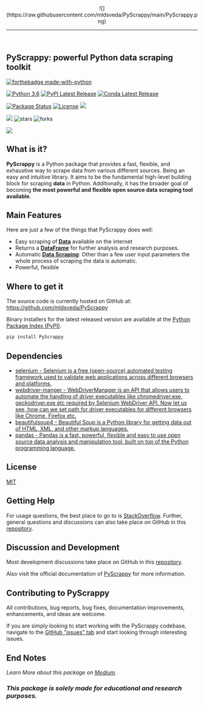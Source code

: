 <div align="center">
  ![](https://raw.githubusercontent.com/mldsveda/PyScrappy/main/PyScrappy.png)
  <hr>
  <br>
</div>

## PyScrappy: powerful Python data scraping toolkit

[![forthebadge made-with-python](http://ForTheBadge.com/images/badges/made-with-python.svg)](https://www.python.org/)    

[![Python 3.6](https://img.shields.io/badge/python-3.6-blue.svg)](https://www.python.org/downloads/release/python-360/) 
[![PyPI Latest Release](https://img.shields.io/pypi/v/PyScrappy.svg)](https://pypi.org/project/PyScrappy/)
[![Conda Latest Release](https://anaconda.org/conda-forge/pandas/badges/version.svg)](https://anaconda.org/anaconda/pandas/)

[![Package Status](https://img.shields.io/pypi/status/PyScrappy.svg)](https://pypi.org/project/PyScrappy/)
[![License](https://img.shields.io/pypi/l/PyScrappy.svg)](https://github.com/mldsveda/PyScrappy/blob/main/LICENSE)
![](https://img.shields.io/pypi/dm/PyScrappy)

![](https://komarev.com/ghpvc/?username=mldsveda&style=flat-square)
![stars](https://img.shields.io/github/stars/mldsveda/PyScrappy?style=social)
![forks](https://img.shields.io/github/forks/mldsveda/PyScrappy?style=social)

[![](https://img.shields.io/badge/pyscrappy-official%20documentation-blue)](https://pyscrappy.netlify.app/)


## What is it?

**PyScrappy** is a Python package that provides a fast, flexible, and exhaustive way to scrape data from various different sources. Being an
easy and intuitive library. It aims to be the fundamental high-level building block for scraping **data** in Python. Additionally, it has the broader goal of becoming **the most powerful and flexible open source data scraping tool available**.

## Main Features
Here are just a few of the things that PyScrappy does well:

  - Easy scraping of [**Data**](https://medium.com/analytics-vidhya/web-scraping-in-python-using-the-all-new-pyscrappy-5c136ed6906b) available on the internet
  - Returns a [**DataFrame**](https://pandas.pydata.org/docs/reference/api/pandas.DataFrame.html) for further analysis and research purposes.
  - Automatic [**Data Scraping**](https://medium.com/analytics-vidhya/web-scraping-in-python-using-the-all-new-pyscrappy-5c136ed6906b): Other than a few user input parameters the whole process of scraping the data is automatic.
  - Powerful, flexible 

## Where to get it
The source code is currently hosted on GitHub at:
https://github.com/mldsveda/PyScrappy

Binary installers for the latest released version are available at the [Python
Package Index (PyPI)](https://pypi.org/project/PyScrappy/).

```sh
pip install PyScrappy
```

## Dependencies
- [selenium - Selenium is a free (open-source) automated testing framework used to validate web applications across different browsers and platforms.](https://www.selenium.dev/)
- [webdriver-manger - WebDriverManager is an API that allows users to automate the handling of driver executables like chromedriver.exe, geckodriver.exe etc required by Selenium WebDriver API. Now let us see, how can we set path for driver executables for different browsers like Chrome, Firefox etc.](https://github.com/bonigarcia/webdrivermanager)
- [beautifulsoup4 - Beautiful Soup is a Python library for getting data out of HTML, XML, and other markup languages.](https://www.crummy.com/software/BeautifulSoup/bs4/doc/)
- [pandas - Pandas is a fast, powerful, flexible and easy to use open source data analysis and manipulation tool, built on top of the Python programming language.](https://pandas.pydata.org/)


## License
[MIT](https://github.com/mldsveda/PyScrappy/blob/main/LICENSE)

## Getting Help

For usage questions, the best place to go to is [StackOverflow](https://stackoverflow.com/questions/tagged/pyscrappy).
Further, general questions and discussions can also take place on GitHub in this [repository](https://github.com/mldsveda/PyScrappy).

## Discussion and Development
Most development discussions take place on GitHub in this [repository](https://github.com/mldsveda/PyScrappy).

Also visit the official documentation of [PyScrappy](https://pyscrappy.netlify.app/) for more information.

## Contributing to PyScrappy
All contributions, bug reports, bug fixes, documentation improvements, enhancements, and ideas are welcome.

If you are simply looking to start working with the PyScrappy codebase, navigate to the [GitHub "issues" tab](https://github.com/mldsveda/PyScrappy/issues) and start looking through interesting issues.

## End Notes
*Learn More about this package on [Medium](https://medium.com/analytics-vidhya/web-scraping-in-python-using-the-all-new-pyscrappy-5c136ed6906b).*

### ***This package is solely made for educational and research purposes.***
